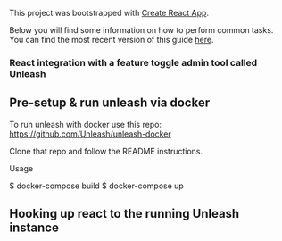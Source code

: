 This project was bootstrapped with [Create React App](https://github.com/facebook/create-react-app).

Below you will find some information on how to perform common tasks.<br>
You can find the most recent version of this guide [here](https://github.com/facebook/create-react-app/blob/master/packages/react-scripts/template/README.md).

### React integration with a feature toggle admin tool called Unleash

## Pre-setup & run unleash via docker

To run unleash with docker use this repo: https://github.com/Unleash/unleash-docker

Clone that repo and follow the README instructions.

Usage

$ docker-compose build
$ docker-compose up

## Hooking up react to the running Unleash instance


